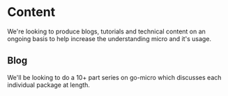 # Content

We're looking to produce blogs, tutorials and technical content on an ongoing basis to help 
increase the understanding micro and it's usage. 

## Blog

We'll be looking to do a 10+ part series on go-micro which discusses each individual package at length.
